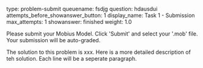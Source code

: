type: problem-submit
queuename: fsdjg
question: hdausdui
attempts_before_showanswer_button: 1 
display_name: Task 1 - Submission
max_attempts: 1
showanswer: finished
weight: 1.0

Please submit your Mobius Model. Click 'Submit' and select your '.mob' file. Your submission will be auto-graded.

The solution to this problem is xxx.
Here is a more detailed description of teh solution.
Each line will be a seperate paragraph.
